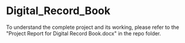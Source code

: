 # Digital_Record_Book
To understand the complete project and its working, please refer to the "Project Report for Digital Record Book.docx" in the repo folder.
